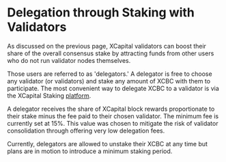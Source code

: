 # Delegation through Staking with Validators

As discussed on the previous page, XCapital validators can boost their share of the overall consensus stake by attracting funds from other users who do not run validator nodes themselves. 

Those users are referred to as 'delegators.' A delegator is free to choose any validator (or validators) and stake any amount of XCBC with them to participate. The most convenient way to delegate XCBC to a validator is via the XCapital Staking [platform](https://staking.xcscan.com). 

A delegator receives the share of XCapital block rewards proportionate to their stake minus the fee paid to their chosen validator. The minimum fee is currently set at 15%. This value was chosen to mitigate the risk of validator consolidation through offering very low delegation fees.

Currently, delegators are allowed to unstake their XCBC at any time but plans are in motion to introduce a minimum staking period.   
